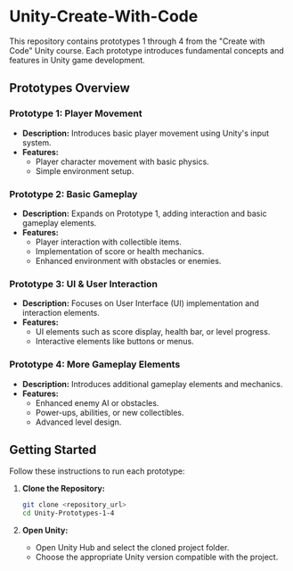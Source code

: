 # Unity-Create-With-Code

This repository contains prototypes 1 through 4 from the "Create with Code" Unity course. Each prototype introduces fundamental concepts and features in Unity game development.

## Prototypes Overview

### Prototype 1: Player Movement
- **Description:** Introduces basic player movement using Unity's input system.
- **Features:**
  - Player character movement with basic physics.
  - Simple environment setup.

### Prototype 2: Basic Gameplay
- **Description:** Expands on Prototype 1, adding interaction and basic gameplay elements.
- **Features:**
  - Player interaction with collectible items.
  - Implementation of score or health mechanics.
  - Enhanced environment with obstacles or enemies.

### Prototype 3: UI & User Interaction
- **Description:** Focuses on User Interface (UI) implementation and interaction elements.
- **Features:**
  - UI elements such as score display, health bar, or level progress.
  - Interactive elements like buttons or menus.

### Prototype 4: More Gameplay Elements
- **Description:** Introduces additional gameplay elements and mechanics.
- **Features:**
  - Enhanced enemy AI or obstacles.
  - Power-ups, abilities, or new collectibles.
  - Advanced level design.

## Getting Started
Follow these instructions to run each prototype:

1. **Clone the Repository:**
   ```bash
   git clone <repository_url>
   cd Unity-Prototypes-1-4
   ```

2. **Open Unity:**
   - Open Unity Hub and select the cloned project folder.
   - Choose the appropriate Unity version compatible with the project.
